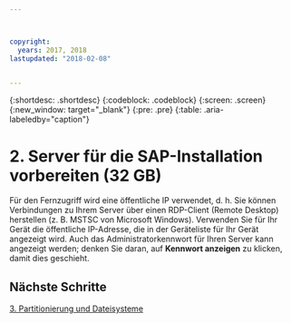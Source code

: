 ```yaml
---



copyright:
  years: 2017, 2018
lastupdated: "2018-02-08"


---
```


{:shortdesc: .shortdesc}
{:codeblock: .codeblock}
{:screen: .screen}
{:new_window: target="_blank"}
{:pre: .pre}
{:table: .aria-labeledby="caption"}

# 2. Server für die SAP-Installation vorbereiten (32 GB)

Für den Fernzugriff wird eine öffentliche IP verwendet, d. h. Sie können Verbindungen zu Ihrem Server über einen RDP-Client (Remote Desktop) herstellen (z. B. MSTSC von Microsoft Windows). Verwenden Sie für Ihr Gerät die öffentliche IP-Adresse, die in der Geräteliste für Ihr Gerät angezeigt wird. Auch das Administratorkennwort für Ihren Server kann angezeigt werden; denken Sie daran, auf **Kennwort anzeigen** zu klicken, damit dies geschieht.

## Nächste Schritte

 [3. Partitionierung und Dateisysteme](/docs/infrastructure/sap-netweaver-ms-qrg/ms-partition-32GB.html)
